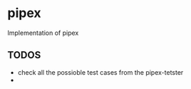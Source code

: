 # pipex
Implementation of pipex
## TODOS 
- check all the possioble test cases from the pipex-tetster
- 
